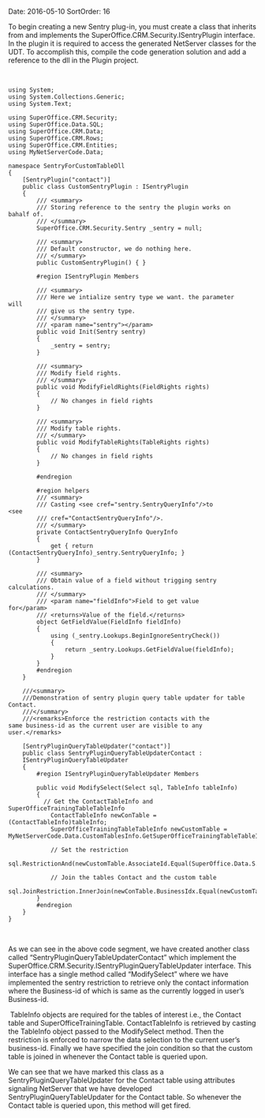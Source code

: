 Date: 2016-05-10
SortOrder: 16

To begin creating a new Sentry plug-in, you must create a class that inherits from and implements the SuperOffice.CRM.Security.ISentryPlugin interface. In the plugin it is required to access the generated NetServer classes for the UDT. To accomplish this, compile the code generation solution and add a reference to the dll in the Plugin project.

 

```
using System;
using System.Collections.Generic;
using System.Text;
 
using SuperOffice.CRM.Security;
using SuperOffice.Data.SQL;
using SuperOffice.CRM.Data;
using SuperOffice.CRM.Rows;
using SuperOffice.CRM.Entities;
using MyNetServerCode.Data;
 
namespace SentryForCustomTableDll
{
    [SentryPlugin("contact")]
    public class CustomSentryPlugin : ISentryPlugin
    {
        /// <summary>
        /// Storing reference to the sentry the plugin works on
bahalf of.
        /// </summary>
        SuperOffice.CRM.Security.Sentry _sentry = null;
 
        /// <summary>
        /// Default constructor, we do nothing here.
        /// </summary>
        public CustomSentryPlugin() { }
 
        #region ISentryPlugin Members
 
        /// <summary>
        /// Here we intialize sentry type we want. the parameter
will
        /// give us the sentry type.
        /// </summary>
        /// <param name="sentry"></param>
        public void Init(Sentry sentry)
        {
            _sentry = sentry;
        }
 
        /// <summary>
        /// Modify field rights.
        /// </summary>       
        public void ModifyFieldRights(FieldRights rights)
        {
            // No changes in field rights
        }
 
        /// <summary>
        /// Modify table rights.
        /// </summary>     
        public void ModifyTableRights(TableRights rights)
        {
            // No changes in field rights
        }
 
        #endregion
 
        #region helpers
        /// <summary>
        /// Casting <see cref="sentry.SentryQueryInfo"/>to
<see
        /// cref="ContactSentryQueryInfo"/>.
        /// </summary>
        private ContactSentryQueryInfo QueryInfo
        {
            get { return
(ContactSentryQueryInfo)_sentry.SentryQueryInfo; }
        }
 
        /// <summary>
        /// Obtain value of a field without trigging sentry
calculations.
        /// </summary>
        /// <param name="fieldInfo">Field to get value
for</param>
        /// <returns>Value of the field.</returns>
        object GetFieldValue(FieldInfo fieldInfo)
        {
            using (_sentry.Lookups.BeginIgnoreSentryCheck())
            {
                return _sentry.Lookups.GetFieldValue(fieldInfo);
            }
        }
        #endregion
    }
 
    ///<summary>
    ///Demonstration of sentry plugin query table updater for table
Contact.
    ///</summary>
    ///<remarks>Enforce the restriction contacts with the
same business-id as the current user are visible to any
user.</remarks>
   
    [SentryPluginQueryTableUpdater("contact")]
    public class SentryPluginQueryTableUpdaterContact :
    ISentryPluginQueryTableUpdater
    {
        #region ISentryPluginQueryTableUpdater Members
 
        public void ModifySelect(Select sql, TableInfo tableInfo)
        {
          // Get the ContactTableInfo and
SuperOfficeTrainingTableTableInfo
            ContactTableInfo newConTable =
(ContactTableInfo)tableInfo;
            SuperOfficeTrainingTableTableInfo newCustomTable =
MyNetServerCode.Data.CustomTablesInfo.GetSuperOfficeTrainingTableTableInfo();
  
            // Set the restriction
           
sql.RestrictionAnd(newCustomTable.AssociateId.Equal(SuperOffice.Data.S.Parameter(SuperOffice.SoContext.CurrentPrincipal.AssociateId)));
         
            // Join the tables Contact and the custom table
           
sql.JoinRestriction.InnerJoin(newConTable.BusinessIdx.Equal(newCustomTable.BusinessId));
        }
        #endregion
    }
}
```

 

As we can see in the above code segment, we have created another class called “SentryPluginQueryTableUpdaterContact” which implement the SuperOffice.CRM.Security.ISentryPluginQueryTableUpdater interface. This interface has a single method called “ModifySelect” where we have implemented the sentry restriction to retrieve only the contact information where the Business-id of which is same as the currently logged in user’s Business-id.

 TableInfo objects are required for the tables of interest i.e., the Contact table and SuperOfficeTrainingTable. ContactTableInfo is retrieved by casting the TableInfo object passed to the ModifySelect method. Then the restriction is enforced to narrow the data selection to the current user’s business-id. Finally we have specified the join condition so that the custom table is joined in whenever the Contact table is queried upon.

We can see that we have marked this class as a SentryPluginQueryTableUpdater for the Contact table using attributes signaling NetServer that we have developed SentryPluginQueryTableUpdater for the Contact table. So whenever the Contact table is queried upon, this method will get fired.

